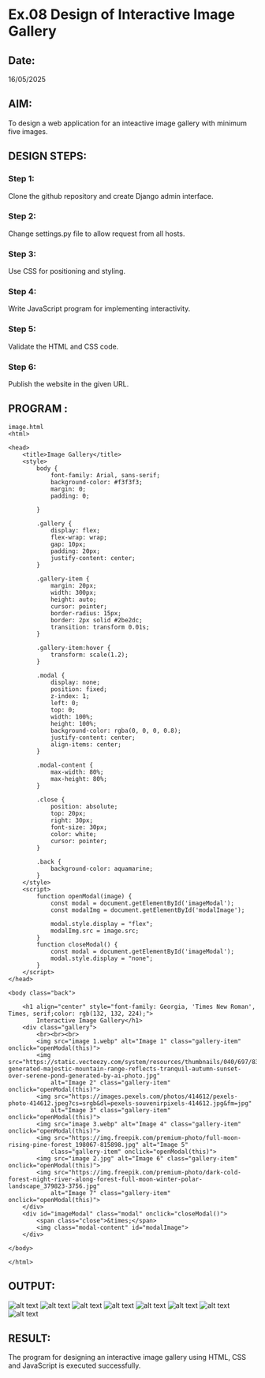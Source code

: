 # Ex.08 Design of Interactive Image Gallery
## Date:
16/05/2025

## AIM:
To design a web application for an inteactive image gallery with minimum five images.

## DESIGN STEPS:

### Step 1:
Clone the github repository and create Django admin interface.

### Step 2:
Change settings.py file to allow request from all hosts.

### Step 3:
Use CSS for positioning and styling.

### Step 4:
Write JavaScript program for implementing interactivity.

### Step 5:
Validate the HTML and CSS code.

### Step 6:
Publish the website in the given URL.

## PROGRAM :
```
image.html
<html>

<head>
    <title>Image Gallery</title>
    <style>
        body {
            font-family: Arial, sans-serif;
            background-color: #f3f3f3;
            margin: 0;
            padding: 0;

        }

        .gallery {
            display: flex;
            flex-wrap: wrap;
            gap: 10px;
            padding: 20px;
            justify-content: center;
        }

        .gallery-item {
            margin: 20px;
            width: 300px;
            height: auto;
            cursor: pointer;
            border-radius: 15px;
            border: 2px solid #2be2dc;
            transition: transform 0.01s;
        }

        .gallery-item:hover {
            transform: scale(1.2);
        }

        .modal {
            display: none;
            position: fixed;
            z-index: 1;
            left: 0;
            top: 0;
            width: 100%;
            height: 100%;
            background-color: rgba(0, 0, 0, 0.8);
            justify-content: center;
            align-items: center;
        }

        .modal-content {
            max-width: 80%;
            max-height: 80%;
        }

        .close {
            position: absolute;
            top: 20px;
            right: 30px;
            font-size: 30px;
            color: white;
            cursor: pointer;
        }

        .back {
            background-color: aquamarine;
        }
    </style>
    <script>
        function openModal(image) {
            const modal = document.getElementById('imageModal');
            const modalImg = document.getElementById('modalImage');

            modal.style.display = "flex";
            modalImg.src = image.src;
        }
        function closeModal() {
            const modal = document.getElementById('imageModal');
            modal.style.display = "none";
        }
    </script>
</head>

<body class="back">

    <h1 align="center" style="font-family: Georgia, 'Times New Roman', Times, serif;color: rgb(132, 132, 224);">
        Interactive Image Gallery</h1>
    <div class="gallery">
        <br><br><br>
        <img src="image 1.webp" alt="Image 1" class="gallery-item" onclick="openModal(this)">
        <img src="https://static.vecteezy.com/system/resources/thumbnails/040/697/838/small_2x/ai-generated-majestic-mountain-range-reflects-tranquil-autumn-sunset-over-serene-pond-generated-by-ai-photo.jpg"
            alt="Image 2" class="gallery-item" onclick="openModal(this)">
        <img src="https://images.pexels.com/photos/414612/pexels-photo-414612.jpeg?cs=srgb&dl=pexels-souvenirpixels-414612.jpg&fm=jpg"
            alt="Image 3" class="gallery-item" onclick="openModal(this)">
        <img src="image 3.webp" alt="Image 4" class="gallery-item" onclick="openModal(this)">
        <img src="https://img.freepik.com/premium-photo/full-moon-rising-pine-forest_198067-815898.jpg" alt="Image 5"
            class="gallery-item" onclick="openModal(this)">
        <img src="image 2.jpg" alt="Image 6" class="gallery-item" onclick="openModal(this)">
        <img src="https://img.freepik.com/premium-photo/dark-cold-forest-night-river-along-forest-full-moon-winter-polar-landscape_379823-3756.jpg"
            alt="Image 7" class="gallery-item" onclick="openModal(this)">
    </div>
    <div id="imageModal" class="modal" onclick="closeModal()">
        <span class="close">&times;</span>
        <img class="modal-content" id="modalImage">
    </div>

</body>

</html>
```
## OUTPUT:
![alt text](<Screenshot 2025-05-02 121947.png>)
![alt text](<Screenshot 2025-05-02 122011.png>)
![alt text](<Screenshot 2025-05-02 122031.png>)
![alt text](<Screenshot 2025-05-02 122054.png>)
![alt text](<Screenshot 2025-05-02 122124.png>)
![alt text](<Screenshot 2025-05-02 122150.png>)
![alt text](<Screenshot 2025-05-02 122300.png>)
![alt text](<Screenshot 2025-05-02 122218.png>)

## RESULT:
The program for designing an interactive image gallery using HTML, CSS and JavaScript is executed successfully.
